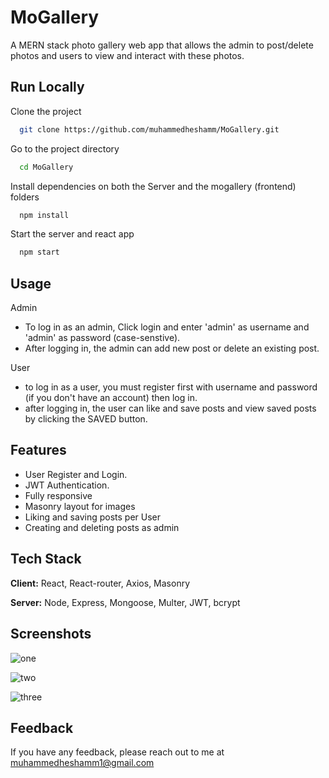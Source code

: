 
# MoGallery

A MERN stack photo gallery web app that allows the admin to post/delete photos and users to view and interact
with these photos.



## Run Locally

Clone the project

```bash
  git clone https://github.com/muhammedheshamm/MoGallery.git
```

Go to the project directory

```bash
  cd MoGallery
```

Install dependencies on both the Server and the mogallery (frontend) folders

```bash
  npm install
```

Start the server and react app 

```bash
  npm start
```


## Usage

 Admin

- To log in as an admin, Click login and enter 'admin' as username and 'admin' as password (case-senstive). 
- After logging in, the admin can add new post or delete an existing post.

User

- to log in as a user, you must register first with username and password (if you don't have an account) then log in.
- after logging in, the user can like and save posts and view saved posts by clicking the SAVED button.




## Features

- User Register and Login.
- JWT Authentication.
- Fully responsive
- Masonry layout for images
- Liking and saving posts per User
- Creating and deleting posts as admin


## Tech Stack

**Client:** React, React-router, Axios, Masonry

**Server:** Node, Express, Mongoose, Multer, JWT, bcrypt


## Screenshots

![one](https://user-images.githubusercontent.com/92065808/221372316-c25ef8ce-0e99-4db6-b870-d0677a2eb5e3.png)

![two](https://user-images.githubusercontent.com/92065808/221372464-6c261d99-f1c8-4086-befd-878889a8d060.png)

![three](https://user-images.githubusercontent.com/92065808/221372561-3d1f8264-75fc-4058-9508-88adb5be339c.png)



## Feedback

If you have any feedback, please reach out to me at muhammedheshamm1@gmail.com

